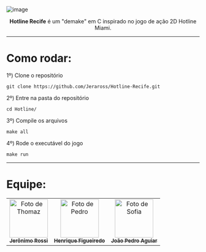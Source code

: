 ![image](https://github.com/user-attachments/assets/bb050597-6c18-47d6-9b83-854d232ac7ce)

<p align="center"><b>Hotline Recife</b> é um "demake" em C inspirado no jogo de ação 2D Hotline Miami. </p>

---

# Como rodar:

1º)  Clone o repositório
```
git clone https://github.com/Jeraross/Hotline-Recife.git
```

2º)  Entre na pasta do repositório
```
cd Hotline/
```

3º)  Compile os arquivos
```
make all
```

4º)  Rode o executável do jogo
```
make run
```
---

# Equipe:

<table>
  <tr>
    <td align="center">
      <a href="https://github.com/Jeraross">
        <img src="https://avatars3.githubusercontent.com/Jeraross" width="100px;" alt="Foto de Thomaz"/><br>
        <sub>
          <b>Jerônimo Rossi</b>
        </sub>
      </a>
    </td>
    <td align="center">
      <a href="https://github.com/fthenri">
        <img src="https://avatars.githubusercontent.com/fthenri" width="100px;" alt="Foto de Pedro"/><br>
        <sub>
          <b>Henrique Figueiredo</b>
        </sub>
      </a>
    </td>
    <td align="center">
      <a href="https://github.com/Jp-moraiss">
        <img src="https://avatars.githubusercontent.com/Jp-moraiss" width="100px;" alt="Foto de Sofia"/><br>
        <sub>
          <b>João Pedro Aguiar</b>
        </sub>
      </a>
    </td>
  </tr>
</table>
